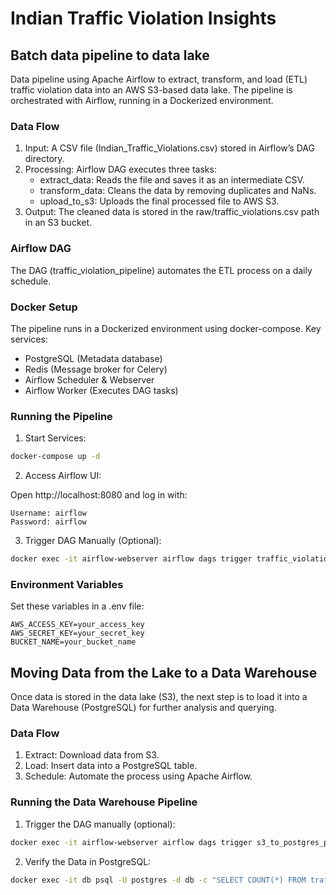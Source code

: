 # Indian Traffic Violation Insights

## Batch data pipeline to data lake

Data pipeline using Apache Airflow to extract, transform, and load (ETL) traffic violation data into an AWS S3-based data lake. The pipeline is orchestrated with Airflow, running in a Dockerized environment.

### Data Flow

1.	Input: A CSV file (Indian_Traffic_Violations.csv) stored in Airflow’s DAG directory.
2.	Processing: Airflow DAG executes three tasks:
    - extract_data: Reads the file and saves it as an intermediate CSV.
    - transform_data: Cleans the data by removing duplicates and NaNs.
    - upload_to_s3: Uploads the final processed file to AWS S3.
3.	Output: The cleaned data is stored in the raw/traffic_violations.csv path in an S3 bucket.

### Airflow DAG

The DAG (traffic_violation_pipeline) automates the ETL process on a daily schedule.

### Docker Setup

The pipeline runs in a Dockerized environment using docker-compose. Key services:
-	PostgreSQL (Metadata database)
-   Redis (Message broker for Celery)
-	Airflow Scheduler & Webserver
-	Airflow Worker (Executes DAG tasks)

### Running the Pipeline

1.	Start Services:
```sh
docker-compose up -d
```

2.	Access Airflow UI:

Open http://localhost:8080 and log in with:

```
Username: airflow
Password: airflow
```

3.	Trigger DAG Manually (Optional):

```sh
docker exec -it airflow-webserver airflow dags trigger traffic_violation_pipeline
```

### Environment Variables

Set these variables in a .env file:

```
AWS_ACCESS_KEY=your_access_key
AWS_SECRET_KEY=your_secret_key
BUCKET_NAME=your_bucket_name
```

## Moving Data from the Lake to a Data Warehouse

Once data is stored in the data lake (S3), the next step is to load it into a Data Warehouse (PostgreSQL) for further analysis and querying.

### Data Flow

1. Extract: Download data from S3.
2. Load: Insert data into a PostgreSQL table.
3. Schedule: Automate the process using Apache Airflow.

### Running the Data Warehouse Pipeline

1. Trigger the DAG manually (optional):

```sh
docker exec -it airflow-webserver airflow dags trigger s3_to_postgres_pipeline
```

2. Verify the Data in PostgreSQL:
```sh
docker exec -it db psql -U postgres -d db -c "SELECT COUNT(*) FROM traffic_violations;"
```